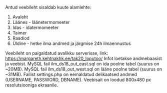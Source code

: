 Antud veebileht sisaldab kuute alamlehte: 

1. Avaleht
2. Läänes - läänetermomeeter
3. Idas - idatermomeeter
4. Taimer
5. Raadiod
6. Üldine - hetke ilma andmed ja järgmise 24h ilmaennustus

Veebileht on paigaldatud avalikku serverisse, link: https://margareth.kehtnakhk.ee/tak20_loputoo/
Infot loetakse andmebaasist ja veebist. 
MySQL fail ilm_ds18_out_east.sql on ida poolne tabel (suurus on ~20MB).
MySQL fail ilm_ds18_out_west.sql on lääne poolne tabel (suurus on ~31MB).
Failist settings.php on eemaldatud delikaatsed andmed (USERNAME, PASSWORD, DBNAME).
Veebisait on loodud 800x480 px resolutsiooniga ekraanile.

